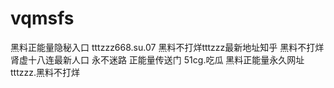 # vqmsfs
黑料正能量隐秘入口 tttzzz668.su.07 黑料不打烊tttzzz最新地址知乎 黑料不打烊肾虚十八连最新人口 永不迷路 正能量传送门 51cg.吃瓜 黑料正能量永久网址 tttzzz.黑料不打烊
